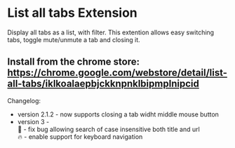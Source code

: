 # List all tabs Extension
Display all tabs as a list, with filter.
This extention allows easy switching tabs, toggle mute/unmute a tab and closing it.


## Install from the chrome store: https://chrome.google.com/webstore/detail/list-all-tabs/iklkoalaepbjckknpnklbipmplnipcid  


Changelog:
* version 2.1.2 - now supports closing a tab widht middle mouse button
* version 3 - <br/>
        :bug: - fix bug allowing search of case insensitive both title and url   
        :fire: - enable support for keyboard navigation  
